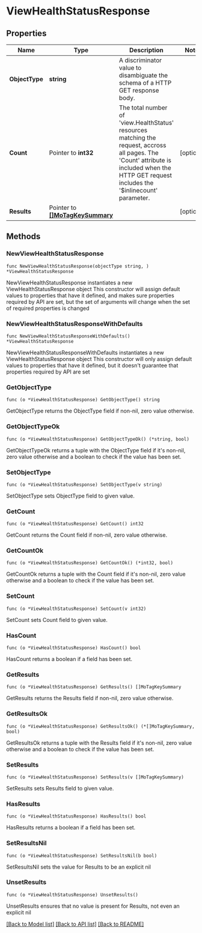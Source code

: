 # ViewHealthStatusResponse

## Properties

Name | Type | Description | Notes
------------ | ------------- | ------------- | -------------
**ObjectType** | **string** | A discriminator value to disambiguate the schema of a HTTP GET response body. | 
**Count** | Pointer to **int32** | The total number of &#39;view.HealthStatus&#39; resources matching the request, accross all pages. The &#39;Count&#39; attribute is included when the HTTP GET request includes the &#39;$inlinecount&#39; parameter. | [optional] 
**Results** | Pointer to [**[]MoTagKeySummary**](MoTagKeySummary.md) |  | [optional] 

## Methods

### NewViewHealthStatusResponse

`func NewViewHealthStatusResponse(objectType string, ) *ViewHealthStatusResponse`

NewViewHealthStatusResponse instantiates a new ViewHealthStatusResponse object
This constructor will assign default values to properties that have it defined,
and makes sure properties required by API are set, but the set of arguments
will change when the set of required properties is changed

### NewViewHealthStatusResponseWithDefaults

`func NewViewHealthStatusResponseWithDefaults() *ViewHealthStatusResponse`

NewViewHealthStatusResponseWithDefaults instantiates a new ViewHealthStatusResponse object
This constructor will only assign default values to properties that have it defined,
but it doesn't guarantee that properties required by API are set

### GetObjectType

`func (o *ViewHealthStatusResponse) GetObjectType() string`

GetObjectType returns the ObjectType field if non-nil, zero value otherwise.

### GetObjectTypeOk

`func (o *ViewHealthStatusResponse) GetObjectTypeOk() (*string, bool)`

GetObjectTypeOk returns a tuple with the ObjectType field if it's non-nil, zero value otherwise
and a boolean to check if the value has been set.

### SetObjectType

`func (o *ViewHealthStatusResponse) SetObjectType(v string)`

SetObjectType sets ObjectType field to given value.


### GetCount

`func (o *ViewHealthStatusResponse) GetCount() int32`

GetCount returns the Count field if non-nil, zero value otherwise.

### GetCountOk

`func (o *ViewHealthStatusResponse) GetCountOk() (*int32, bool)`

GetCountOk returns a tuple with the Count field if it's non-nil, zero value otherwise
and a boolean to check if the value has been set.

### SetCount

`func (o *ViewHealthStatusResponse) SetCount(v int32)`

SetCount sets Count field to given value.

### HasCount

`func (o *ViewHealthStatusResponse) HasCount() bool`

HasCount returns a boolean if a field has been set.

### GetResults

`func (o *ViewHealthStatusResponse) GetResults() []MoTagKeySummary`

GetResults returns the Results field if non-nil, zero value otherwise.

### GetResultsOk

`func (o *ViewHealthStatusResponse) GetResultsOk() (*[]MoTagKeySummary, bool)`

GetResultsOk returns a tuple with the Results field if it's non-nil, zero value otherwise
and a boolean to check if the value has been set.

### SetResults

`func (o *ViewHealthStatusResponse) SetResults(v []MoTagKeySummary)`

SetResults sets Results field to given value.

### HasResults

`func (o *ViewHealthStatusResponse) HasResults() bool`

HasResults returns a boolean if a field has been set.

### SetResultsNil

`func (o *ViewHealthStatusResponse) SetResultsNil(b bool)`

 SetResultsNil sets the value for Results to be an explicit nil

### UnsetResults
`func (o *ViewHealthStatusResponse) UnsetResults()`

UnsetResults ensures that no value is present for Results, not even an explicit nil

[[Back to Model list]](../README.md#documentation-for-models) [[Back to API list]](../README.md#documentation-for-api-endpoints) [[Back to README]](../README.md)


